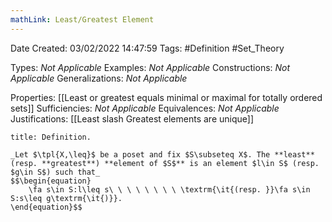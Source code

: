 ```yaml
---
mathLink: Least/Greatest Element
---
```


<div class="topSpace"></div>

Date Created: 03/02/2022 14:47:59
Tags: #Definition #Set_Theory

Types: _Not Applicable_
Examples: _Not Applicable_
Constructions: _Not Applicable_
Generalizations: _Not Applicable_

Properties: [[Least or greatest equals minimal or maximal for totally ordered sets]]
Sufficiencies: _Not Applicable_
Equivalences: _Not Applicable_
Justifications: [[Least slash Greatest elements are unique]]

``` ad-Definition
title: Definition.

_Let $\tpl{X,\leq}$ be a poset and fix $S\subseteq X$. The **least** (resp. **greatest**) **element of $S$** is an element $l\in S$ (resp. $g\in S$) such that_
$$\begin{equation}
    \fa s\in S:l\leq s\ \ \ \ \ \ \ \ \textrm{\it{(resp. }}\fa s\in S:s\leq g\textrm{\it{)}}.
\end{equation}$$

```

